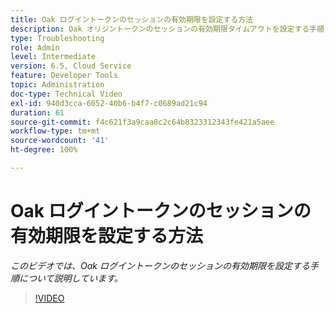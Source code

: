 ```yaml
---
title: Oak ログイントークンのセッションの有効期限を設定する方法
description: Oak オリジントークンのセッションの有効期限タイムアウトを設定する手順
type: Troubleshooting
role: Admin
level: Intermediate
version: 6.5, Cloud Service
feature: Developer Tools
topic: Administration
doc-type: Technical Video
exl-id: 940d3cca-6052-40b6-b4f7-c0689ad21c94
duration: 61
source-git-commit: f4c621f3a9caa8c2c64b8323312343fe421a5aee
workflow-type: tm+mt
source-wordcount: '41'
ht-degree: 100%

---
```


# Oak ログイントークンのセッションの有効期限を設定する方法

*このビデオでは、Oak ログイントークンのセッションの有効期限を設定する手順について説明しています。*

>[!VIDEO](https://video.tv.adobe.com/v/335468?quality=12&learn=on)
